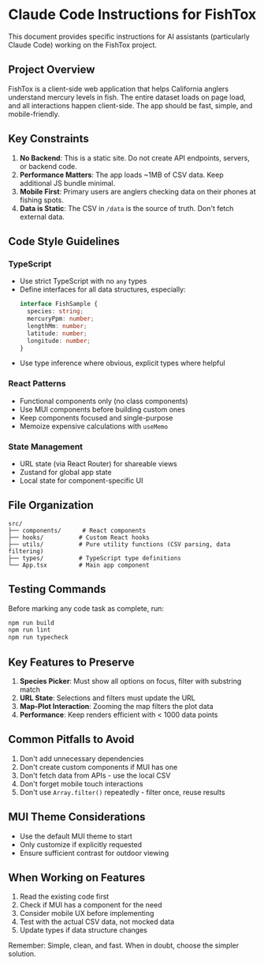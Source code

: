 # Claude Code Instructions for FishTox

This document provides specific instructions for AI assistants (particularly Claude Code) working on the FishTox project.

## Project Overview

FishTox is a client-side web application that helps California anglers understand mercury levels in fish. The entire dataset loads on page load, and all interactions happen client-side. The app should be fast, simple, and mobile-friendly.

## Key Constraints

1. **No Backend**: This is a static site. Do not create API endpoints, servers, or backend code.
2. **Performance Matters**: The app loads ~1MB of CSV data. Keep additional JS bundle minimal.
3. **Mobile First**: Primary users are anglers checking data on their phones at fishing spots.
4. **Data is Static**: The CSV in `/data` is the source of truth. Don't fetch external data.

## Code Style Guidelines

### TypeScript
- Use strict TypeScript with no `any` types
- Define interfaces for all data structures, especially:
  ```typescript
  interface FishSample {
    species: string;
    mercuryPpm: number;
    lengthMm: number;
    latitude: number;
    longitude: number;
  }
  ```
- Use type inference where obvious, explicit types where helpful

### React Patterns
- Functional components only (no class components)
- Use MUI components before building custom ones
- Keep components focused and single-purpose
- Memoize expensive calculations with `useMemo`

### State Management
- URL state (via React Router) for shareable views
- Zustand for global app state
- Local state for component-specific UI

## File Organization

```
src/
├── components/      # React components
├── hooks/          # Custom React hooks
├── utils/          # Pure utility functions (CSV parsing, data filtering)
├── types/          # TypeScript type definitions
└── App.tsx         # Main app component
```

## Testing Commands

Before marking any code task as complete, run:
```bash
npm run build
npm run lint
npm run typecheck
```

## Key Features to Preserve

1. **Species Picker**: Must show all options on focus, filter with substring match
2. **URL State**: Selections and filters must update the URL
3. **Map-Plot Interaction**: Zooming the map filters the plot data
4. **Performance**: Keep renders efficient with < 1000 data points

## Common Pitfalls to Avoid

1. Don't add unnecessary dependencies
2. Don't create custom components if MUI has one
3. Don't fetch data from APIs - use the local CSV
4. Don't forget mobile touch interactions
5. Don't use `Array.filter()` repeatedly - filter once, reuse results

## MUI Theme Considerations

- Use the default MUI theme to start
- Only customize if explicitly requested
- Ensure sufficient contrast for outdoor viewing

## When Working on Features

1. Read the existing code first
2. Check if MUI has a component for the need
3. Consider mobile UX before implementing
4. Test with the actual CSV data, not mocked data
5. Update types if data structure changes

Remember: Simple, clean, and fast. When in doubt, choose the simpler solution.